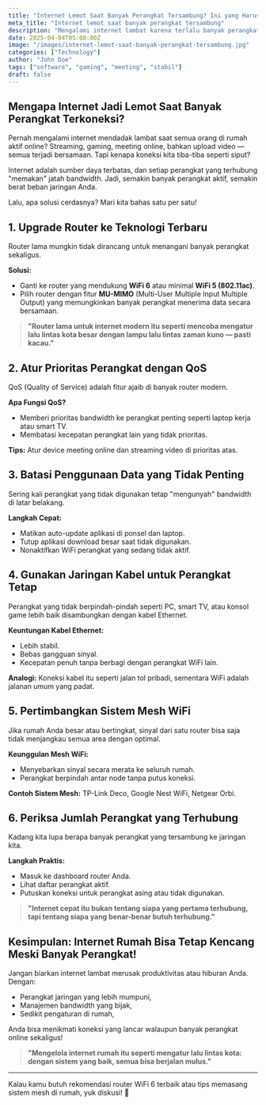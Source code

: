 ```yaml
---
title: "Internet Lemot Saat Banyak Perangkat Tersambung? Ini yang Harus Kamu Lakukan"
meta_title: "Internet lemot saat banyak perangkat tersambung"
description: "Mengalami internet lambat karena terlalu banyak perangkat tersambung di rumah? Artikel ini menawarkan solusi efektif mulai dari upgrade router, mengatur QoS, menggunakan kabel Ethernet, hingga membangun sistem Mesh WiFi. Panduan ini membantu Anda menjaga kecepatan internet tetap stabil walau semua anggota keluarga aktif online bersamaan."
date: 2025-04-04T05:00:00Z
image: "/images/internet-lemot-saat-banyak-perangkat-tersambung.jpg"
categories: ["Technology"]
author: "John Doe"
tags: ["software", "gaming", "meeting", "stabil"]
draft: false
---
```



## **Mengapa Internet Jadi Lemot Saat Banyak Perangkat Terkoneksi?**
Pernah mengalami internet mendadak lambat saat semua orang di rumah aktif online? Streaming, gaming, meeting online, bahkan upload video — semua terjadi bersamaan. Tapi kenapa koneksi kita tiba-tiba seperti siput?

Internet adalah sumber daya terbatas, dan setiap perangkat yang terhubung "memakan" jatah bandwidth. Jadi, semakin banyak perangkat aktif, semakin berat beban jaringan Anda.

Lalu, apa solusi cerdasnya? Mari kita bahas satu per satu!

## **1. Upgrade Router ke Teknologi Terbaru**
Router lama mungkin tidak dirancang untuk menangani banyak perangkat sekaligus.

**Solusi:**
- Ganti ke router yang mendukung **WiFi 6** atau minimal **WiFi 5 (802.11ac)**.
- Pilih router dengan fitur **MU-MIMO** (Multi-User Multiple Input Multiple Output) yang memungkinkan banyak perangkat menerima data secara bersamaan.

> **"Router lama untuk internet modern itu seperti mencoba mengatur lalu lintas kota besar dengan lampu lalu lintas zaman kuno — pasti kacau."**

## **2. Atur Prioritas Perangkat dengan QoS**
QoS (Quality of Service) adalah fitur ajaib di banyak router modern.

**Apa Fungsi QoS?**
- Memberi prioritas bandwidth ke perangkat penting seperti laptop kerja atau smart TV.
- Membatasi kecepatan perangkat lain yang tidak prioritas.

**Tips:** Atur device meeting online dan streaming video di prioritas atas.

## **3. Batasi Penggunaan Data yang Tidak Penting**
Sering kali perangkat yang tidak digunakan tetap "mengunyah" bandwidth di latar belakang.

**Langkah Cepat:**
- Matikan auto-update aplikasi di ponsel dan laptop.
- Tutup aplikasi download besar saat tidak digunakan.
- Nonaktifkan WiFi perangkat yang sedang tidak aktif.

## **4. Gunakan Jaringan Kabel untuk Perangkat Tetap**
Perangkat yang tidak berpindah-pindah seperti PC, smart TV, atau konsol game lebih baik disambungkan dengan kabel Ethernet.

**Keuntungan Kabel Ethernet:**
- Lebih stabil.
- Bebas gangguan sinyal.
- Kecepatan penuh tanpa berbagi dengan perangkat WiFi lain.

**Analogi:** Koneksi kabel itu seperti jalan tol pribadi, sementara WiFi adalah jalanan umum yang padat.

## **5. Pertimbangkan Sistem Mesh WiFi**
Jika rumah Anda besar atau bertingkat, sinyal dari satu router bisa saja tidak menjangkau semua area dengan optimal.

**Keunggulan Mesh WiFi:**
- Menyebarkan sinyal secara merata ke seluruh rumah.
- Perangkat berpindah antar node tanpa putus koneksi.

**Contoh Sistem Mesh:** TP-Link Deco, Google Nest WiFi, Netgear Orbi.

## **6. Periksa Jumlah Perangkat yang Terhubung**
Kadang kita lupa berapa banyak perangkat yang tersambung ke jaringan kita.

**Langkah Praktis:**
- Masuk ke dashboard router Anda.
- Lihat daftar perangkat aktif.
- Putuskan koneksi untuk perangkat asing atau tidak digunakan.

> **"Internet cepat itu bukan tentang siapa yang pertama terhubung, tapi tentang siapa yang benar-benar butuh terhubung."**

## **Kesimpulan: Internet Rumah Bisa Tetap Kencang Meski Banyak Perangkat!**
Jangan biarkan internet lambat merusak produktivitas atau hiburan Anda. Dengan:
- Perangkat jaringan yang lebih mumpuni,
- Manajemen bandwidth yang bijak,
- Sedikit pengaturan di rumah,

Anda bisa menikmati koneksi yang lancar walaupun banyak perangkat online sekaligus!

> **"Mengelola internet rumah itu seperti mengatur lalu lintas kota: dengan sistem yang baik, semua bisa berjalan mulus."**

---

Kalau kamu butuh rekomendasi router WiFi 6 terbaik atau tips memasang sistem mesh di rumah, yuk diskusi! 🚀

